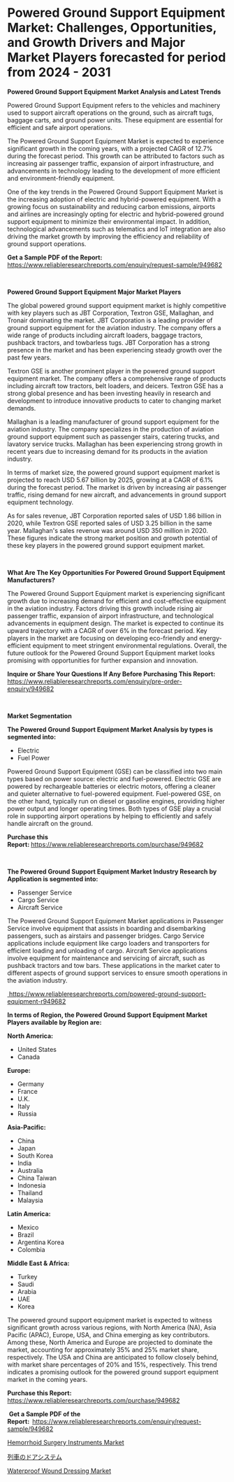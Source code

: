 <p><h1>Powered Ground Support Equipment Market: Challenges, Opportunities, and Growth Drivers and Major Market Players forecasted for period from 2024 - 2031</h1></p><p><strong>Powered Ground Support Equipment Market Analysis and Latest Trends</strong></p>
<p><p>Powered Ground Support Equipment refers to the vehicles and machinery used to support aircraft operations on the ground, such as aircraft tugs, baggage carts, and ground power units. These equipment are essential for efficient and safe airport operations.</p><p>The Powered Ground Support Equipment Market is expected to experience significant growth in the coming years, with a projected CAGR of 12.7% during the forecast period. This growth can be attributed to factors such as increasing air passenger traffic, expansion of airport infrastructure, and advancements in technology leading to the development of more efficient and environment-friendly equipment.</p><p>One of the key trends in the Powered Ground Support Equipment Market is the increasing adoption of electric and hybrid-powered equipment. With a growing focus on sustainability and reducing carbon emissions, airports and airlines are increasingly opting for electric and hybrid-powered ground support equipment to minimize their environmental impact. In addition, technological advancements such as telematics and IoT integration are also driving the market growth by improving the efficiency and reliability of ground support operations.</p></p>
<p><strong>Get a Sample PDF of the Report:&nbsp;</strong> <a href="https://www.reliableresearchreports.com/enquiry/request-sample/949682">https://www.reliableresearchreports.com/enquiry/request-sample/949682</a></p>
<p>&nbsp;</p>
<p><strong>Powered Ground Support Equipment Major Market Players</strong></p>
<p><p>The global powered ground support equipment market is highly competitive with key players such as JBT Corporation, Textron GSE, Mallaghan, and Tronair dominating the market. JBT Corporation is a leading provider of ground support equipment for the aviation industry. The company offers a wide range of products including aircraft loaders, baggage tractors, pushback tractors, and towbarless tugs. JBT Corporation has a strong presence in the market and has been experiencing steady growth over the past few years.</p><p>Textron GSE is another prominent player in the powered ground support equipment market. The company offers a comprehensive range of products including aircraft tow tractors, belt loaders, and deicers. Textron GSE has a strong global presence and has been investing heavily in research and development to introduce innovative products to cater to changing market demands.</p><p>Mallaghan is a leading manufacturer of ground support equipment for the aviation industry. The company specializes in the production of aviation ground support equipment such as passenger stairs, catering trucks, and lavatory service trucks. Mallaghan has been experiencing strong growth in recent years due to increasing demand for its products in the aviation industry.</p><p>In terms of market size, the powered ground support equipment market is projected to reach USD 5.67 billion by 2025, growing at a CAGR of 6.1% during the forecast period. The market is driven by increasing air passenger traffic, rising demand for new aircraft, and advancements in ground support equipment technology.</p><p>As for sales revenue, JBT Corporation reported sales of USD 1.86 billion in 2020, while Textron GSE reported sales of USD 3.25 billion in the same year. Mallaghan's sales revenue was around USD 350 million in 2020. These figures indicate the strong market position and growth potential of these key players in the powered ground support equipment market.</p></p>
<p>&nbsp;</p>
<p><strong>What Are The Key Opportunities For Powered Ground Support Equipment Manufacturers?</strong></p>
<p><p>The Powered Ground Support Equipment market is experiencing significant growth due to increasing demand for efficient and cost-effective equipment in the aviation industry. Factors driving this growth include rising air passenger traffic, expansion of airport infrastructure, and technological advancements in equipment design. The market is expected to continue its upward trajectory with a CAGR of over 6% in the forecast period. Key players in the market are focusing on developing eco-friendly and energy-efficient equipment to meet stringent environmental regulations. Overall, the future outlook for the Powered Ground Support Equipment market looks promising with opportunities for further expansion and innovation.</p></p>
<p><strong>Inquire or Share Your Questions If Any Before Purchasing This Report:</strong> <a href="https://www.reliableresearchreports.com/enquiry/pre-order-enquiry/949682">https://www.reliableresearchreports.com/enquiry/pre-order-enquiry/949682</a></p>
<p>&nbsp;</p>
<p><strong>Market Segmentation</strong></p>
<p><strong>The Powered Ground Support Equipment Market Analysis by types is segmented into:</strong></p>
<p><ul><li>Electric</li><li>Fuel Power</li></ul></p>
<p><p>Powered Ground Support Equipment (GSE) can be classified into two main types based on power source: electric and fuel-powered. Electric GSE are powered by rechargeable batteries or electric motors, offering a cleaner and quieter alternative to fuel-powered equipment. Fuel-powered GSE, on the other hand, typically run on diesel or gasoline engines, providing higher power output and longer operating times. Both types of GSE play a crucial role in supporting airport operations by helping to efficiently and safely handle aircraft on the ground.</p></p>
<p><strong>Purchase this Report:&nbsp;</strong><a href="https://www.reliableresearchreports.com/purchase/949682">https://www.reliableresearchreports.com/purchase/949682</a></p>
<p>&nbsp;</p>
<p><strong>The Powered Ground Support Equipment Market Industry Research by Application is segmented into:</strong></p>
<p><ul><li>Passenger Service</li><li>Cargo Service</li><li>Aircraft Service</li></ul></p>
<p><p>The Powered Ground Support Equipment Market applications in Passenger Service involve equipment that assists in boarding and disembarking passengers, such as airstairs and passenger bridges. Cargo Service applications include equipment like cargo loaders and transporters for efficient loading and unloading of cargo. Aircraft Service applications involve equipment for maintenance and servicing of aircraft, such as pushback tractors and tow bars. These applications in the market cater to different aspects of ground support services to ensure smooth operations in the aviation industry.</p></p>
<p><a href="https://www.reliableresearchreports.com/powered-ground-support-equipment-r949682">&nbsp;https://www.reliableresearchreports.com/powered-ground-support-equipment-r949682</a></p>
<p><strong>In terms of Region, the Powered Ground Support Equipment Market Players available by Region are:</strong></p>
<p>
    <p> <strong> North America: </strong>
        <ul>
            <li>United States</li>
            <li>Canada</li>
        </ul>
        </p> 
    <p> <strong> Europe: </strong>
        <ul>
            <li>Germany</li>
            <li>France</li>
            <li>U.K.</li>
            <li>Italy</li>
            <li>Russia</li>
        </ul>
        </p> 
    <p> <strong> Asia-Pacific: </strong>
        <ul>
            <li>China</li>
            <li>Japan</li>
            <li>South Korea</li>
            <li>India</li>
            <li>Australia</li>
            <li>China Taiwan</li>
            <li>Indonesia</li>
            <li>Thailand</li>
            <li>Malaysia</li>
        </ul>
        </p> 
    <p> <strong> Latin America: </strong>
        <ul>
            <li>Mexico</li>
            <li>Brazil</li>
            <li>Argentina Korea</li>
            <li>Colombia</li>
        </ul>
        </p> 
    <p> <strong> Middle East & Africa: </strong>
        <ul>
            <li>Turkey</li>
            <li>Saudi</li>
            <li>Arabia</li>
            <li>UAE</li>
            <li>Korea</li>
        </ul>
    </p>
    </p>
<p><p>The powered ground support equipment market is expected to witness significant growth across various regions, with North America (NA), Asia Pacific (APAC), Europe, USA, and China emerging as key contributors. Among these, North America and Europe are projected to dominate the market, accounting for approximately 35% and 25% market share, respectively. The USA and China are anticipated to follow closely behind, with market share percentages of 20% and 15%, respectively. This trend indicates a promising outlook for the powered ground support equipment market in the coming years.</p></p>
<p><strong>Purchase this Report: </strong><a href="https://www.reliableresearchreports.com/purchase/949682">https://www.reliableresearchreports.com/purchase/949682</a></p>
<p>&nbsp;<strong>Get a Sample PDF of the Report:&nbsp;&nbsp;</strong><a href="https://www.reliableresearchreports.com/enquiry/request-sample/949682">https://www.reliableresearchreports.com/enquiry/request-sample/949682</a></p>
<p><strong></strong></p>
<p><p><a href="https://github.com/RickHolmes3/Market-Research-Report-List-5/blob/main/hemorrhoid-surgery-instruments-market.md">Hemorrhoid Surgery Instruments Market</a></p><p><a href="https://github.com/FredaJerde/Market-Research-Report-List-1/blob/main/5182675174587.md">列車のドアシステム</a></p><p><a href="https://github.com/ikahanika44/Market-Research-Report-List-1/blob/main/waterproof-wound-dressing-market.md">Waterproof Wound Dressing Market</a></p></p>